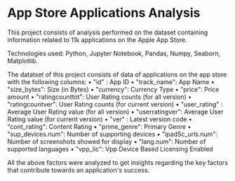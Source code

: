 # App Store Applications Analysis
 This project consists of analysis performed on the dataset containing information related to 11k applications on the Apple App Store.

Technologies used: Python, Jupyter Notebook, Pandas, Numpy, Seaborn, Matplotlib.

The datatset of this project consists of data of applications on the app store with the following columns:
•	"id" : App ID
•	"track_name": App Name
•	"size_bytes": Size (in Bytes)
•	"currency": Currency Type
•	"price": Price amount
•	"ratingcounttot": User Rating counts (for all version)
•	"ratingcountver": User Rating counts (for current version)
•	"user_rating" : Average User Rating value (for all version)
•	"userratingver": Average User Rating value (for current version)
•	"ver" : Latest version code
•	"cont_rating": Content Rating
•	"prime_genre": Primary Genre
•	"sup_devices.num": Number of supporting devices
•	"ipadSc_urls.num": Number of screenshots showed for display
•	"lang.num": Number of supported languages
•	"vpp_lic": Vpp Device Based Licensing Enabled

All the above factors were analyzed to get insights regarding the key factors that contribute towards an application's success.

